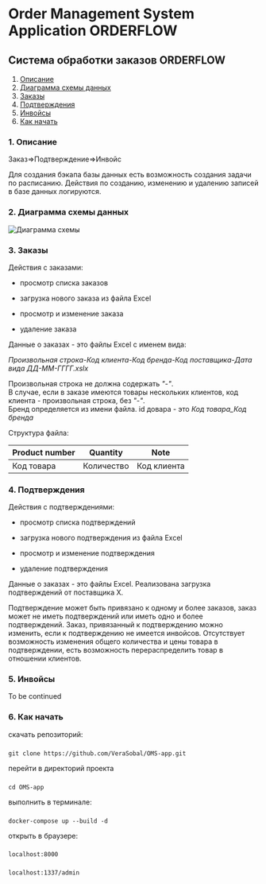 ## <h1>Order Management System Application ORDERFLOW</h1>
## <h>Система обработки заказов ORDERFLOW</h>

1. [Описание](#title1)<br>
2. [Диаграмма схемы данных](#title2)<br>
3. [Заказы](#title3)<br>
4. [Подтверждения](#title4)<br>
5. [Инвойсы](#title5)<br>
6. [Как начать](#title6)<br>
### <a id="title1">1. Описание</a>



Заказ=>Подтверждение=>Инвойс

Для создания бэкапа базы данных есть возможность создания задачи по расписанию. Действия по созданию, изменению и удалению записей в базе данных логируются.


### <a id="title2">2. Диаграмма схемы данных</a>
<image
  src="Schema.png"
  alt="Диаграмма схемы"
  caption="Схема">



### <a id="title3">3. Заказы</a>

Действия с заказами:

- просмотр списка заказов

- загрузка нового заказа из файла Excel

- просмотр и изменение заказа

- удаление заказа


Данные о заказах - это файлы Excel c именем вида:

*Произвольная строка-Код клиента-Код бренда-Код поставщика-Дата вида ДД-ММ-ГГГГ.xslx*

Произвольная строка не должна содержать *"-"*. <br>
В случае, если в заказе имеются товары нескольких клиентов, код клиента - произвольная строка, без *"-"*.<br>
Бренд определяется из имени файла. id довара - это *Код товара_Код бренда*

Структура файла:

|    Product number |   Quantity  |    Note     |
|-------------------|-------------|-------------|
| Код товара      | Количество  | Код клиента |



### <a id="title4">4. Подтверждения</a>

Действия с подтверждениями:

- просмотр списка подтверждений

- загрузка нового подтверждения из файла Excel

- просмотр и изменение подтверждения

- удаление подтверждения

Данные о заказах - это файлы Excel. Реализована загрузка подтверждений от поставщика X.

Подтверждение может быть привязано к одному и более заказов, заказ может не иметь подтверждений или иметь одно и более подтверждений. Заказ, привязанный к подтверждению можно изменить, если к подтверждению не имеется инвойсов. Отсутствует возможность изменения общего количества и цены товара в подтверждении, есть возможность перераспределить товар в отношении клиентов.

### <a id="title5">5. Инвойсы</a>

To be continued



### <a id="title6">6. Как начать</a>

скачать репозиторий:

###
    git clone https://github.com/VeraSobal/OMS-app.git

перейти в директорий проекта

###
    cd OMS-app

выполнить в терминале:

###
    docker-compose up --build -d

открыть в браузере:

###
    localhost:8000

###
    localhost:1337/admin